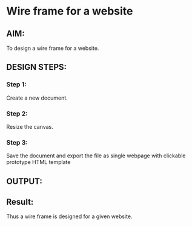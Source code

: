 # Wire frame for a website

## AIM:
To design a wire frame for a website.

## DESIGN STEPS:

### Step 1:
Create a new document. 

### Step 2:
Resize the canvas.

### Step 3:
Save the document and export the file as single webpage with clickable prototype HTML template

## OUTPUT:
 


## Result:
Thus a wire frame is designed for a given website.
